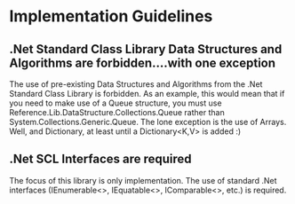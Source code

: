 # Implementation Guidelines

## .Net Standard Class Library Data Structures and Algorithms are forbidden....with one exception

The use of pre-existing Data Structures and Algorithms from the .Net Standard Class Library is forbidden.   As an example, this would mean that if you need to make use of a Queue structure, you must use Reference.Lib.DataStructure.Collections.Queue rather than System.Collections.Generic.Queue.  The lone exception is the use of Arrays.  Well, and Dictionary, at least until a Dictionary<K,V> is added :)

## .Net SCL Interfaces are required

The focus of this library is only implementation.  The use of standard .Net interfaces (IEnumerable<>, IEquatable<>, IComparable<>, etc.) is required.